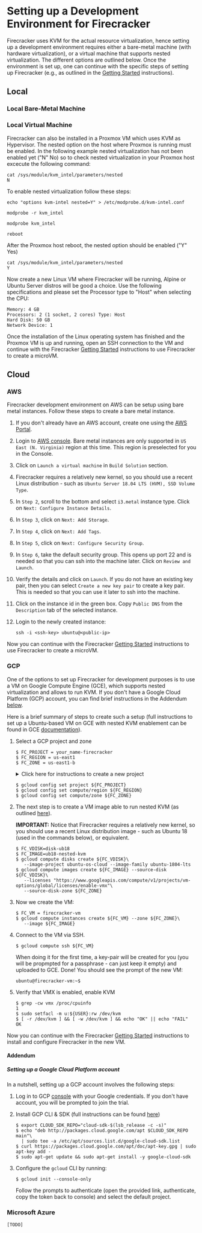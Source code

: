 # Setting up a Development Environment for Firecracker

Firecracker uses KVM for the actual resource virtualization, hence setting up
a development environment requires either a bare-metal machine (with hardware
virtualization), or a virtual machine that supports nested virtualization.
The different options are outlined below. Once the environment is set up, one
can continue with the specific steps of setting up Firecracker (e.g., as
outlined in the [Getting Started](getting-started.md) instructions).

## Local

### Local Bare-Metal Machine



### Local Virtual Machine

Firecracker can also be installed in a Proxmox VM which uses KVM as Hypervisor. The nested option on the host where Proxmox is running must be enabled. In the following example nested virtualization has not been enabled yet ("N" No) so to check nested virtualization in your Proxmox host excecute the following command:

   ```
   cat /sys/module/kvm_intel/parameters/nested
   N
   ```

To enable nested virtualization follow these steps:

   ```
   echo "options kvm-intel nested=Y" > /etc/modprobe.d/kvm-intel.conf
   ```

   ```
   modprobe -r kvm_intel
   ```

   ```
   modprobe kvm_intel
   ```

   ```
   reboot
   ```

After the Proxmox host reboot, the nested option should be enabled ("Y" Yes)
 
   ```
   cat /sys/module/kvm_intel/parameters/nested
   Y
   ```

Now create a new Linux VM where Firecracker will be running, Alpine or Ubuntu Server distros will be good a choice. Use the following specifications and please set the Processor type to "Host" when selecting the CPU:

   ```
   Memory: 4 GB
   Processors: 2 (1 socket, 2 cores) Type: Host
   Hard Disk: 50 GB
   Network Device: 1 
   ```
Once the installation of the Linux operating system has finished and the Proxmox VM is up and running, open an SSH connection to the VM and continue with the Firecracker [Getting Started](getting-started.md) instructions to use Firecracker to create a microVM.



## Cloud

### AWS

Firecracker development environment on AWS can be setup using bare metal instances.
Follow these steps to create a bare metal instance.

1. If you don't already have an AWS account, create one using the [AWS Portal](https://portal.aws.amazon.com/billing/signup).
1. Login to [AWS console](https://console.aws.amazon.com/console/home?region=us-east-1). Bare metal instances are
 only supported in `US East (N. Virginia)` region at this time. This 
region is preselected for you in the Console.
1. Click on `Launch a virtual machine` in `Build Solution` section.
1. Firecracker requires a relatively new kernel, so you should use a recent 
Linux distribution - such as `Ubuntu Server 18.04 LTS (HVM), SSD Volume Type`.
1. In `Step 2`, scroll to the bottom and select `i3.metal` instance type. Click
 on `Next: Configure Instance Details`.
1. In `Step 3`, click on `Next: Add Storage`.
1. In `Step 4`, click on `Next: Add Tags`.
1. In `Step 5`, click on `Next: Configure Security Group`.
1. In `Step 6`, take the default security group. This opens up port 22 and is 
needed so that you can ssh into the machine later. Click on `Review and Launch`.
1. Verify the details and click on `Launch`. If you do not have an existing 
key pair, then you can select `Create a new key pair` to create a key pair. 
This is needed so that you can use it later to ssh into the machine.
1. Click on the instance id in the green box. Copy `Public DNS` from the 
`Description` tab of the selected instance.
1. Login to the newly created instance:

   ```
   ssh -i <ssh-key> ubuntu@<public-ip>
   ```

  Now you can continue with the Firecracker [Getting Started](getting-started.md)
  instructions to use Firecracker to create a microVM.

### GCP

One of the options to set up Firecracker for development purposes is to use a
VM on Google Compute Engine (GCE), which supports nested virtualization and
allows to run KVM. If you don't have a Google Cloud Platform (GCP) account,
you can find brief instructions in the Addendum [below](#addendum).

Here is a brief summary of steps to create such a setup (full instructions to
set up a Ubuntu-based VM on GCE with nested KVM enablement can be found in GCE
[documentation](https://cloud.google.com/compute/docs/instances/enable-nested-virtualization-vm-instances)).
 
  1. Select a GCP project and zone

     ```
     $ FC_PROJECT = your_name-firecracker
     $ FC_REGION = us-east1
     $ FC_ZONE = us-east1-b
     ```

     <details><summary>Click here for instructions to create a new project</summary>
     <p>
     It might be convenient to keep your Firecracker-related GCP resources in
     a separate project, so that you can keep track of resources more easily
     and remove everything easily once your are done.
     
     For convenience, give the project a unique name (e.g., 
     your_name-firecracker), so that GCP does not need to create a project
     id different than project name (by appending randomized numbers to the
     name you provide).
 
     ```
     $ gcloud projects create ${FC_PROJECT} --enable-cloud-apis --set-as-default
     ```

     </p>
     </details>
     
     ```
     $ gcloud config set project ${FC_PROJECT}
     $ gcloud config set compute/region ${FC_REGION}
     $ gcloud config set compute/zone ${FC_ZONE}
     ```

  1. The next step is to create a VM image able to run nested KVM (as outlined
     [here](https://cloud.google.com/compute/docs/instances/enable-nested-virtualization-vm-instances)).
     
     **IMPORTANT:** Notice that Firecracker requires a relatively new kernel,
     so you should use a recent Linux distribution image - such as Ubuntu 18
     (used in the commands below), or equivalent.

     ```
     $ FC_VDISK=disk-ub18
     $ FC_IMAGE=ub18-nested-kvm
     $ gcloud compute disks create ${FC_VDISK}\
        --image-project ubuntu-os-cloud --image-family ubuntu-1804-lts
     $ gcloud compute images create ${FC_IMAGE} --source-disk ${FC_VDISK}\
        --licenses "https://www.googleapis.com/compute/v1/projects/vm-options/global/licenses/enable-vmx"\
        --source-disk-zone ${FC_ZONE}
     ```

  1. Now we create the VM:

     ```
     $ FC_VM = firecracker-vm
     $ gcloud compute instances create ${FC_VM} --zone ${FC_ZONE}\
        --image ${FC_IMAGE}
     ```

  1. Connect to the VM via SSH.  

     ```
     $ gcloud compute ssh ${FC_VM}
     ```

     When doing it for the first time, a key-pair will be created for you
     (you will be propmpted for a passphrase - can just keep it empty) and
     uploaded to GCE. Done! You should see the prompt of the new VM: 

     ```
     ubuntu@firecracker-vm:~$
     ```  

  1. Verify that VMX is enabled, enable KVM

     ```
     $ grep -cw vmx /proc/cpuinfo
     1
     $ sudo setfacl -m u:${USER}:rw /dev/kvm
     $ [ -r /dev/kvm ] && [ -w /dev/kvm ] && echo "OK" || echo "FAIL"
     OK
     ```
  
  Now you can continue with the Firecracker [Getting Started](getting-started.md)
  instructions to install and configure Firecracker in the new VM.

#### Addendum

##### Setting up a Google Cloud Platform account

In a nutshell, setting up a GCP account involves the following steps:

  1. Log in to GCP [console](https://console.cloud.google.com/) with your
  Google credentials. If you don't have account, you will be prompted to join
  the trial.

  1. Install GCP CLI & SDK (full instructions can be found 
  [here](https://cloud.google.com/sdk/docs/quickstart-debian-ubuntu))

     ```
     $ export CLOUD_SDK_REPO="cloud-sdk-$(lsb_release -c -s)"
     $ echo "deb http://packages.cloud.google.com/apt $CLOUD_SDK_REPO main"\
       | sudo tee -a /etc/apt/sources.list.d/google-cloud-sdk.list
     $ curl https://packages.cloud.google.com/apt/doc/apt-key.gpg | sudo apt-key add -
     $ sudo apt-get update && sudo apt-get install -y google-cloud-sdk
     ```        

  1. Configure the `gcloud` CLI by running:

     ```
     $ gcloud init --console-only
     ```

     Follow the prompts to authenticate (open the provided link, authenticate,
     copy the token back to console) and select the default project.

### Microsoft Azure

`[TODO]`

